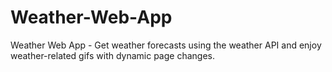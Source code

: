 # Weather-Web-App
Weather Web App - Get weather forecasts using the weather API and enjoy weather-related gifs with dynamic page changes.

